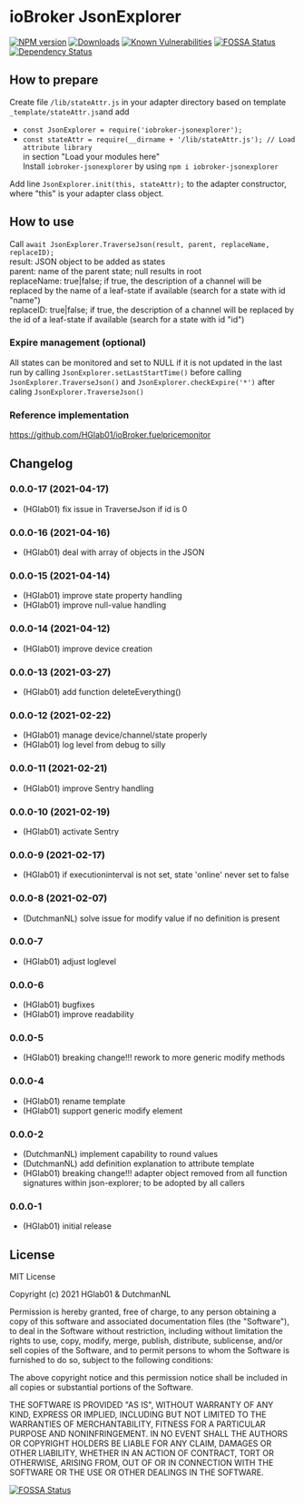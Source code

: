 # ioBroker JsonExplorer


[![NPM version](http://img.shields.io/npm/v/iobroker-jsonexplorer.svg)](https://www.npmjs.com/package/iobroker-jsonexplorer)
[![Downloads](https://img.shields.io/npm/dm/iobroker-jsonexplorer)](https://www.npmjs.com/package/iobroker-jsonexplorer)
[![Known Vulnerabilities](https://snyk.io/test/github/HGlab01/iobroker-jsonexplorer/badge.svg)](https://snyk.io/test/github/HGlab01/iobroker-jsonexplorer)
[![FOSSA Status](https://app.fossa.com/api/projects/git%2Bgithub.com%2FHGlab01%2FioBroker-jsonExplorer.svg?type=shield)](https://app.fossa.com/projects/git%2Bgithub.com%2FHGlab01%2FioBroker-jsonExplorer?ref=badge_shield)
[![Dependency Status](https://status.david-dm.org/gh/hglab01/iobroker-jsonexplorer.svg)](https://david-dm.org/HGlab01/iobroker-jsonexplorer)


## How to prepare
Create file `/lib/stateAttr.js` in your adapter directory based on template `_template/stateAttr.js`and add  
* `const JsonExplorer = require('iobroker-jsonexplorer');`
* `const stateAttr = require(__dirname + '/lib/stateAttr.js'); // Load attribute library`  
in section "Load your modules here"  
Install `iobroker-jsonexplorer` by using `npm i iobroker-jsonexplorer`  


Add line `JsonExplorer.init(this, stateAttr);` to the adapter constructor, where "this" is your adapter class object.  

## How to use
Call `await JsonExplorer.TraverseJson(result, parent, replaceName, replaceID);`  
result: JSON object to be added as states  
parent: name of the parent state; null results in root  
replaceName: true|false; if true, the description of a channel will be replaced by the name of a leaf-state if available (search for a state with id "name")  
replaceID: true|false; if true, the description of a channel will be replaced by the id of a leaf-state if available (search for a state with id "id")

### Expire management (optional)
All states can be monitored and set to NULL if it is not updated in the last run by calling `JsonExplorer.setLastStartTime()` before calling `JsonExplorer.TraverseJson()` and `JsonExplorer.checkExpire('*')` after caling `JsonExplorer.TraverseJson()`

### Reference implementation
https://github.com/HGlab01/ioBroker.fuelpricemonitor

## Changelog
<!-- 
Placeholder for release script, not visible in web/admin interface
	### __WORK IN PROGRESS__
	* (Developer) xxxx
-->

### 0.0.0-17 (2021-04-17)
* (HGlab01) fix issue in TraverseJson if id is 0

### 0.0.0-16 (2021-04-16)
* (HGlab01) deal with array of objects in the JSON

### 0.0.0-15 (2021-04-14)
* (HGlab01) improve state property handling
* (HGlab01) improve null-value handling

### 0.0.0-14 (2021-04-12)
* (HGlab01) improve device creation

### 0.0.0-13 (2021-03-27)
* (HGlab01) add function deleteEverything()

### 0.0.0-12 (2021-02-22)
* (HGlab01) manage device/channel/state properly
* (HGlab01) log level from debug to silly

### 0.0.0-11 (2021-02-21)
* (HGlab01) improve Sentry handling

### 0.0.0-10 (2021-02-19)
* (HGlab01) activate Sentry

### 0.0.0-9 (2021-02-17)
* (HGlab01) if executioninterval is not set, state 'online' never set to false

### 0.0.0-8 (2021-02-07)
* (DutchmanNL) solve issue for modify value if no definition is present

### 0.0.0-7
* (HGlab01) adjust loglevel

### 0.0.0-6
* (HGlab01) bugfixes
* (HGlab01) improve readability

### 0.0.0-5
* (HGlab01) breaking change!!! rework to more generic modify methods

### 0.0.0-4
* (HGlab01) rename template
* (HGlab01) support generic modify element

### 0.0.0-2
* (DutchmanNL) implement capability to round values 
* (DutchmanNL) add definition explanation to attribute template
* (HGlab01) breaking change!!! adapter object removed from all function signatures within json-explorer; to be adopted by all callers

### 0.0.0-1
* (HGlab01) initial release

## License
MIT License

Copyright (c) 2021 HGlab01 & DutchmanNL

Permission is hereby granted, free of charge, to any person obtaining a copy
of this software and associated documentation files (the "Software"), to deal
in the Software without restriction, including without limitation the rights
to use, copy, modify, merge, publish, distribute, sublicense, and/or sell
copies of the Software, and to permit persons to whom the Software is
furnished to do so, subject to the following conditions:

The above copyright notice and this permission notice shall be included in all
copies or substantial portions of the Software.

THE SOFTWARE IS PROVIDED "AS IS", WITHOUT WARRANTY OF ANY KIND, EXPRESS OR
IMPLIED, INCLUDING BUT NOT LIMITED TO THE WARRANTIES OF MERCHANTABILITY,
FITNESS FOR A PARTICULAR PURPOSE AND NONINFRINGEMENT. IN NO EVENT SHALL THE
AUTHORS OR COPYRIGHT HOLDERS BE LIABLE FOR ANY CLAIM, DAMAGES OR OTHER
LIABILITY, WHETHER IN AN ACTION OF CONTRACT, TORT OR OTHERWISE, ARISING FROM,
OUT OF OR IN CONNECTION WITH THE SOFTWARE OR THE USE OR OTHER DEALINGS IN THE
SOFTWARE.


[![FOSSA Status](https://app.fossa.com/api/projects/git%2Bgithub.com%2FHGlab01%2FioBroker-jsonExplorer.svg?type=large)](https://app.fossa.com/projects/git%2Bgithub.com%2FHGlab01%2FioBroker-jsonExplorer?ref=badge_large)
